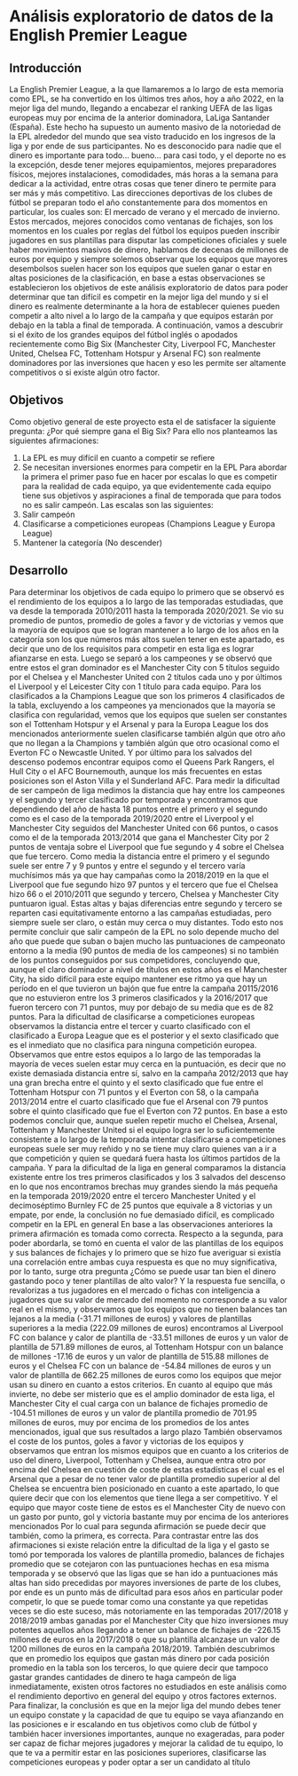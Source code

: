 # Análisis exploratorio de datos de la English Premier League
## Introducción

La English Premier League, a la que llamaremos a lo largo de esta memoria como EPL, se ha convertido en los últimos tres años, hoy a año 2022, en la mejor liga del mundo, llegando a encabezar el ranking UEFA de las ligas europeas muy por encima de la anterior dominadora, LaLiga Santander (España). Este hecho ha supuesto un aumento masivo de la notoriedad de la EPL alrededor del mundo que sea visto traducido en los ingresos de la liga y por ende de sus participantes. No es desconocido para nadie que el dinero es importante para todo… bueno… para casi todo, y el deporte no es la excepción, desde tener mejores equipamientos, mejores preparadores físicos, mejores instalaciones, comodidades, más horas a la semana para dedicar a la actividad, entre otras cosas que tener dinero te permite para ser más y más competitivo. Las direcciones deportivas de los clubes de fútbol se preparan todo el año constantemente para dos momentos en particular, los cuales son: El mercado de verano y el mercado de invierno.
Estos mercados, mejores conocidos como ventanas de fichajes, son los momentos en los cuales por reglas del fútbol los equipos pueden inscribir jugadores en sus plantillas para disputar las competiciones oficiales y suele haber movimientos masivos de dinero, hablamos de decenas de millones de euros por equipo y siempre solemos observar que los equipos que mayores desembolsos suelen hacer son los equipos que suelen ganar o estar en altas posiciones de la clasificación, en base a estas observaciones se establecieron los objetivos de este análisis exploratorio de datos para poder determinar que tan difícil es competir en la mejor liga del mundo y si el dinero es realmente determinante a la hora de establecer quienes pueden competir a alto nivel a lo largo de la campaña y que equipos estarán por debajo en la tabla a final de temporada. A continuación, vamos a descubrir si el éxito de los grandes equipos del fútbol inglés o apodados recientemente como Big Six (Manchester City, Liverpool FC, Manchester United, Chelsea FC, Tottenham Hotspur y Arsenal FC) son realmente dominadores por las inversiones que hacen y eso les permite ser altamente competitivos o si existe algún otro factor.

## Objetivos

Como objetivo general de este proyecto esta el de satisfacer la siguiente pregunta: ¿Por qué siempre gana el Big Six?
	Para ello nos planteamos las siguientes afirmaciones:
1. La EPL es muy difícil en cuanto a competir se refiere
2. Se necesitan inversiones enormes para competir en la EPL
Para abordar la primera el primer paso fue en hacer por escalas lo que es competir para la realidad de cada equipo, ya que evidentemente cada equipo tiene sus objetivos y aspiraciones a final de temporada que para todos no es salir campeón. Las escalas son las siguientes:
1. Salir campeón
2. Clasificarse a competiciones europeas (Champions League y Europa League)
3. Mantener la categoría (No descender)

## Desarrollo

Para determinar los objetivos de cada equipo lo primero que se observó es el rendimiento de los equipos a lo largo de las temporadas estudiadas, que va desde la temporada 2010/2011 hasta la temporada 2020/2021. Se vio su promedio de puntos, promedio de goles a favor y de victorias y vemos que la mayoría de equipos que se logran mantener a lo largo de los años en la categoría son los que números más altos suelen tener en este apartado, es decir que uno de los requisitos para competir en esta liga es lograr afianzarse en esta. Luego se separó a los campeones y se observó que entre estos el gran dominador es el Manchester City con 5 títulos seguido por el Chelsea y el Manchester United con 2 títulos cada uno y por últimos el Liverpool y el Leicester City con 1 título para cada equipo.
Para los clasificados a la Champions League que son los primeros 4 clasificados de la tabla, excluyendo a los campeones ya mencionados que la mayoría se clasifica con regularidad, vemos que los equipos que suelen ser constantes son el Tottenham Hotspur y el Arsenal y para la Europa League los dos mencionados anteriormente suelen clasificarse también algún que otro año que no llegan a la Champions y también algún que otro ocasional como el Everton FC o Newcastle United.
Y por último para los salvados del descenso podemos encontrar equipos como el Queens Park Rangers, el Hull City o el AFC Bournemouth, aunque los más frecuentes en estas posiciones son el Aston Villa y el Sunderland AFC.
Para medir la dificultad de ser campeón de liga medimos la distancia que hay entre los campeones y el segundo y tercer clasificado por temporada y encontramos que dependiendo del año de hasta 18 puntos entre el primero y el segundo como es el caso de la temporada 2019/2020 entre el Liverpool y el Manchester City seguidos del Manchester United con 66 puntos, o casos como el de la temporada 2013/2014 que gana el Manchester City por 2 puntos de ventaja sobre el Liverpool que fue segundo y 4 sobre el Chelsea que fue tercero. Como media la distancia entre el primero y el segundo suele ser entre 7 y 9 puntos y entre el segundo y el tercero varía muchísimos más ya que hay campañas como la 2018/2019 en la que el Liverpool que fue segundo hizo 97 puntos y el tercero que fue el Chelsea hizo 66 o el 2010/2011 que segundo y tercero, Chelsea y Manchester City puntuaron igual. Estas altas y bajas diferencias entre segundo y tercero se reparten casi equitativamente entorno a las campañas estudiadas, pero siempre suele ser claro, o están muy cerca o muy distantes. Todo esto nos permite concluir que salir campeón de la EPL no solo depende mucho del año que puede que suban o bajen mucho las puntuaciones de campeonato entorno a la media (90 puntos de media de los campeones) si no también de los puntos conseguidos por sus competidores, concluyendo que, aunque el claro dominador a nivel de títulos en estos años es el Manchester City, ha sido difícil para este equipo mantener ese ritmo ya que hay un período en el que tuvieron un bajón que fue entre la campaña 20115/2016 que no estuvieron entre los 3 primeros clasificados y la 2016/2017 que fueron tercero con 71 puntos, muy por debajo de su media que es de 82 puntos.
Para la dificultad de clasificarse a competiciones europeas observamos la distancia entre el tercer y cuarto clasificado con el clasificado a Europa League que es el posterior y el sexto clasificado que es el inmediato que no clasifica para ninguna competición europea. Observamos que entre estos equipos a lo largo de las temporadas la mayoría de veces suelen estar muy cerca en la puntuación, es decir que no existe demasiada distancia entre sí, salvo en la campaña 2012/2013 que hay una gran brecha entre el quinto y el sexto clasificado que fue entre el Tottenham Hotspur con 71 puntos y el Everton con 58, o la campaña 2013/2014 entre el cuarto clasificado que fue el Arsenal con 79 puntos sobre el quinto clasificado que fue el Everton con 72 puntos. En base a esto podemos concluir que, aunque suelen repetir mucho el Chelsea, Arsenal, Tottenham y Manchester United si el equipo logra ser lo suficientemente consistente a lo largo de la temporada intentar clasificarse a competiciones europeas suele ser muy reñido y no se tiene muy claro quienes van a ir a que competición y quien se quedará fuera hasta los últimos partidos de la campaña.
Y para la dificultad de la liga en general comparamos la distancia existente entre los tres primeros clasificados y los 3 salvados del descenso en lo que nos encontramos brechas muy grandes siendo la más pequeña en la temporada 2019/2020 entre el tercero Manchester United y el decimoséptimo Burnley FC de 25 puntos que equivale a 8 victorias y un empate, por ende, la conclusión no fue demasiado difícil, es complicado competir en la EPL en general
En base a las observaciones anteriores la primera afirmación es tomada como correcta.
Respecto a la segunda, para poder abordarla, se tomó en cuenta el valor de las plantillas de los equipos y sus balances de fichajes y lo primero que se hizo fue averiguar si existía una correlación entre ambas cuya respuesta es que no muy significativa, por lo tanto, surge otra pregunta ¿Cómo se puede usar tan bien el dinero gastando poco y tener plantillas de alto valor? Y la respuesta fue sencilla, o revalorizas a tus jugadores en el mercado o fichas con inteligencia a jugadores que su valor de mercado del momento no corresponde a su valor real en el mismo, y observamos que los equipos que no tienen balances tan lejanos a la media (-31.71 millones de euros) y valores de plantillas superiores a la media (222.09 millones de euros) encontramos al Liverpool FC con balance y calor de plantilla de -33.51 millones de euros y un valor de plantilla de 571.89 millones de euros, al Tottenham Hotspur con un balance de millones -17.16 de euros y un valor de plantilla de 515.88 millones de euros y el Chelsea FC con un balance de -54.84 millones de euros y un valor de plantilla de 662.25 millones de euros como los equipos que mejor usan su dinero en cuanto a estos criterios.
En cuanto al equipo que más invierte, no debe ser misterio que es el amplio dominador de esta liga, el Manchester City el cual carga con un balance de fichajes promedio de -104.51 millones de euros y un valor de plantilla promedio de 701.95 millones de euros, muy por encima de los promedios de los antes mencionados, igual que sus resultados a largo plazo
También observamos el coste de los puntos, goles a favor y victorias de los equipos y observamos que entran los mismos equipos que en cuanto a los criterios de uso del dinero, Liverpool, Tottenham y Chelsea, aunque entra otro por encima del Chelsea en cuestión de coste de estas estadísticas el cual es el Arsenal que a pesar de no tener valor de plantilla promedio superior al del Chelsea se encuentra bien posicionado en cuanto a este apartado, lo que quiere decir que con los elementos que tiene llega a ser competitivo. Y el equipo que mayor coste tiene de estos es el Manchester City de nuevo con un gasto por punto, gol y victoria bastante muy por encima de los anteriores mencionados
Por lo cual para segunda afirmación se puede decir que también, como la primera, es correcta.
Para contrastar entre las dos afirmaciones si existe relación entre la dificultad de la liga y el gasto se tomó por temporada los valores de plantilla promedio, balances de fichajes promedio que se cotejaron con las puntuaciones hechas en esa misma temporada y se observó que las ligas que se han ido a puntuaciones más altas han sido precedidas por mayores inversiones de parte de los clubes, por ende es un punto más de dificultad para esos años en particular poder competir, lo que se puede tomar como una constante ya que repetidas veces se dio este suceso, más notoriamente en las temporadas 2017/2018 y 2018/2019 ambas ganadas por el Manchester City que hizo inversiones muy potentes aquellos años llegando a tener un balance de fichajes de -226.15 millones de euros en la 2017/2018 o que su plantilla alcanzase un valor de 1200 millones de euros en la campaña 2018/2019.
También descubrimos que en promedio los equipos que gastan más dinero por cada posición promedio en la tabla son los terceros, lo que quiere decir que tampoco gastar grandes cantidades de dinero te haga campeón de liga inmediatamente, existen otros factores no estudiados en este análisis como el rendimiento deportivo en general del equipo y otros factores externos.
Para finalizar, la conclusión es que en la mejor liga del mundo debes tener un equipo constate y la capacidad de que tu equipo se vaya afianzando en las posiciones e ir escalando en tus objetivos como club de fútbol y también hacer inversiones importantes, aunque no exageradas, para poder ser capaz de fichar mejores jugadores y mejorar la calidad de tu equipo, lo que te va a permitir estar en las posiciones superiores,  clasificarse las competiciones europeas y poder optar a ser un candidato al título

